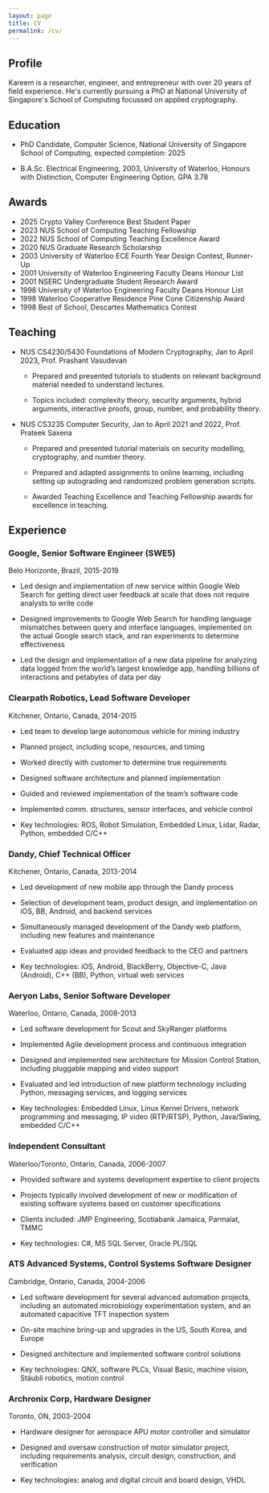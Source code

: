 ```yaml
---
layout: page
title: CV
permalink: /cv/
---
```


## Profile

Kareem is a researcher, engineer, and entrepreneur with over 20 years
of field experience. He's currently pursuing a PhD at National
University of Singapore's School of Computing focussed on applied
cryptography.

## Education

* PhD Candidate, Computer Science, National University of Singapore School of Computing, expected completion: 2025

* B.A.Sc. Electrical Engineering, 2003, University of Waterloo, Honours with Distinction, Computer Engineering Option, GPA 3.78

## Awards

* 2025 Crypto Valley Conference Best Student Paper
* 2023 NUS School of Computing Teaching Fellowship
* 2022 NUS School of Computing Teaching Excellence Award
* 2020 NUS Graduate Research Scholarship
* 2003 University of Waterloo ECE Fourth Year Design Contest, Runner-Up
* 2001 University of Waterloo Engineering Faculty Deans Honour List
* 2001 NSERC Undergraduate Student Research Award
* 1998 University of Waterloo Engineering Faculty Deans Honour List
* 1998 Waterloo Cooperative Residence Pine Cone Citizenship Award
* 1998 Best of School, Descartes Mathematics Contest


## Teaching

* NUS CS4230/5430 Foundations of Modern Cryptography, Jan to April
2023, Prof. Prashant Vasudevan

    * Prepared and presented tutorials to students on relevant
    background material needed to understand lectures.

    * Topics included: complexity theory, security arguments, hybrid
    arguments, interactive proofs, group, number, and probability
    theory.

* NUS CS3235 Computer Security, Jan to April 2021 and 2022, Prof.
Prateek Saxena

    * Prepared and presented tutorial materials on security
    modelling, cryptography, and number theory.

    * Prepared and adapted assignments to online learning,
    including setting up autograding and randomized problem
    generation scripts.

    * Awarded Teaching Excellence and Teaching Fellowship awards for
    excellence in teaching.


## Experience

### **Google**, Senior Software Engineer (SWE5)

Belo Horizonte, Brazil, 2015-2019

* Led design and implementation of new service within Google Web
Search for getting direct user feedback at scale that does not
require analysts to write code

* Designed improvements to Google Web Search for handling language
mismatches between query and interface languages, implemented on the
actual Google search stack, and ran experiments to determine
effectiveness

* Led the design and implementation of a new data pipeline for
analyzing data logged from the world’s largest knowledge app,
handling billions of interactions and petabytes of data per day


### **Clearpath Robotics**, Lead Software Developer

Kitchener, Ontario, Canada, 2014-2015

* Led team to develop large autonomous vehicle for mining industry

* Planned project, including scope, resources, and timing

* Worked directly with customer to determine true requirements

* Designed software architecture and planned implementation

* Guided and reviewed implementation of the team’s software code

* Implemented comm. structures, sensor interfaces, and vehicle
control

* Key technologies: ROS, Robot Simulation, Embedded Linux, Lidar,
Radar, Python, embedded C/C++


### **Dandy**, Chief Technical Officer

Kitchener, Ontario, Canada, 2013-2014

* Led development of new mobile app through the Dandy process

* Selection of development team, product design, and implementation
on iOS, BB, Android, and backend services

* Simultaneously managed development of the Dandy web platform,
including new features and maintenance

* Evaluated app ideas and provided feedback to the CEO and partners

* Key technologies: iOS, Android, BlackBerry, Objective-C, Java
(Android), C++ (BB), Python, virtual web services

### **Aeryon Labs**, Senior Software Developer

Waterloo, Ontario, Canada, 2008-2013

* Led software development for Scout and SkyRanger platforms

* Implemented Agile development process and continuous integration

* Designed and implemented new architecture for Mission Control
Station, including pluggable mapping and video support

* Evaluated and led introduction of new platform technology including
Python, messaging services, and logging services

* Key technologies: Embedded Linux, Linux Kernel Drivers, network
programming and messaging, IP video (RTP/RTSP), Python, Java/Swing,
embedded C/C++


### Independent Consultant

Waterloo/Toronto, Ontario, Canada, 2006-2007

* Provided software and systems development expertise to client
projects

* Projects typically involved development of new or modification of
existing software systems based on customer specifications

* Clients included: JMP Engineering, Scotiabank Jamaica, Parmalat, TMMC

* Key technologies: C#, MS SQL Server, Oracle PL/SQL


### **ATS Advanced Systems**, Control Systems Software Designer

Cambridge, Ontario, Canada, 2004-2006

* Led software development for several advanced automation projects,
including an automated microbiology experimentation system, and an
automated capacitive TFT inspection system

* On-site machine bring-up and upgrades in the US, South Korea, and
Europe

* Designed architecture and implemented software control solutions

* Key technologies: QNX, software PLCs, Visual Basic, machine vision,
Stäubli robotics, motion control


### **Archronix Corp**, Hardware Designer

Toronto, ON, 2003-2004

* Hardware designer for aerospace APU motor controller and simulator

* Designed and oversaw construction of motor simulator project,
including requirements analysis, circuit design, construction, and
verification

* Key technologies: analog and digital circuit and board design, VHDL